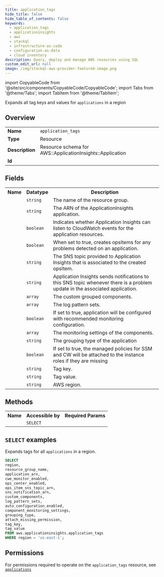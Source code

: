 ```yaml
---
title: application_tags
hide_title: false
hide_table_of_contents: false
keywords:
  - application_tags
  - applicationinsights
  - aws
  - stackql
  - infrastructure-as-code
  - configuration-as-data
  - cloud inventory
description: Query, deploy and manage AWS resources using SQL
custom_edit_url: null
image: /img/stackql-aws-provider-featured-image.png
---
```


import CopyableCode from '@site/src/components/CopyableCode/CopyableCode';
import Tabs from '@theme/Tabs';
import TabItem from '@theme/TabItem';

Expands all tag keys and values for <code>applications</code> in a region

## Overview
<table>
<tbody>
<tr><td><b>Name</b></td><td><code>application_tags</code></td></tr>
<tr><td><b>Type</b></td><td>Resource</td></tr>
<tr><td><b>Description</b></td><td>Resource schema for AWS::ApplicationInsights::Application</td></tr>
<tr><td><b>Id</b></td><td><CopyableCode code="aws.applicationinsights.application_tags" /></td></tr>
</tbody>
</table>

## Fields
<table>
<tbody>
<tr><th>Name</th><th>Datatype</th><th>Description</th></tr><tr><td><CopyableCode code="resource_group_name" /></td><td><code>string</code></td><td>The name of the resource group.</td></tr>
<tr><td><CopyableCode code="application_arn" /></td><td><code>string</code></td><td>The ARN of the ApplicationInsights application.</td></tr>
<tr><td><CopyableCode code="cwe_monitor_enabled" /></td><td><code>boolean</code></td><td>Indicates whether Application Insights can listen to CloudWatch events for the application resources.</td></tr>
<tr><td><CopyableCode code="ops_center_enabled" /></td><td><code>boolean</code></td><td>When set to true, creates opsItems for any problems detected on an application.</td></tr>
<tr><td><CopyableCode code="ops_item_sns_topic_arn" /></td><td><code>string</code></td><td>The SNS topic provided to Application Insights that is associated to the created opsItem.</td></tr>
<tr><td><CopyableCode code="sns_notification_arn" /></td><td><code>string</code></td><td>Application Insights sends notifications to this SNS topic whenever there is a problem update in the associated application.</td></tr>
<tr><td><CopyableCode code="custom_components" /></td><td><code>array</code></td><td>The custom grouped components.</td></tr>
<tr><td><CopyableCode code="log_pattern_sets" /></td><td><code>array</code></td><td>The log pattern sets.</td></tr>
<tr><td><CopyableCode code="auto_configuration_enabled" /></td><td><code>boolean</code></td><td>If set to true, application will be configured with recommended monitoring configuration.</td></tr>
<tr><td><CopyableCode code="component_monitoring_settings" /></td><td><code>array</code></td><td>The monitoring settings of the components.</td></tr>
<tr><td><CopyableCode code="grouping_type" /></td><td><code>string</code></td><td>The grouping type of the application</td></tr>
<tr><td><CopyableCode code="attach_missing_permission" /></td><td><code>boolean</code></td><td>If set to true, the managed policies for SSM and CW will be attached to the instance roles if they are missing</td></tr>
<tr><td><CopyableCode code="tag_key" /></td><td><code>string</code></td><td>Tag key.</td></tr>
<tr><td><CopyableCode code="tag_value" /></td><td><code>string</code></td><td>Tag value.</td></tr>
<tr><td><CopyableCode code="region" /></td><td><code>string</code></td><td>AWS region.</td></tr>
</tbody>
</table>

## Methods

<table>
<tbody>
  <tr>
    <th>Name</th>
    <th>Accessible by</th>
    <th>Required Params</th>
  </tr>
  <tr>
    <td><CopyableCode code="list_resources" /></td>
    <td><code>SELECT</code></td>
    <td><CopyableCode code="region" /></td>
  </tr>
</tbody>
</table>

## `SELECT` examples
Expands tags for all <code>applications</code> in a region.
```sql
SELECT
region,
resource_group_name,
application_arn,
cwe_monitor_enabled,
ops_center_enabled,
ops_item_sns_topic_arn,
sns_notification_arn,
custom_components,
log_pattern_sets,
auto_configuration_enabled,
component_monitoring_settings,
grouping_type,
attach_missing_permission,
tag_key,
tag_value
FROM aws.applicationinsights.application_tags
WHERE region = 'us-east-1';
```


## Permissions

For permissions required to operate on the <code>application_tags</code> resource, see <a href="/services/applicationinsights/applications/#permissions"><code>applications</code></a>


